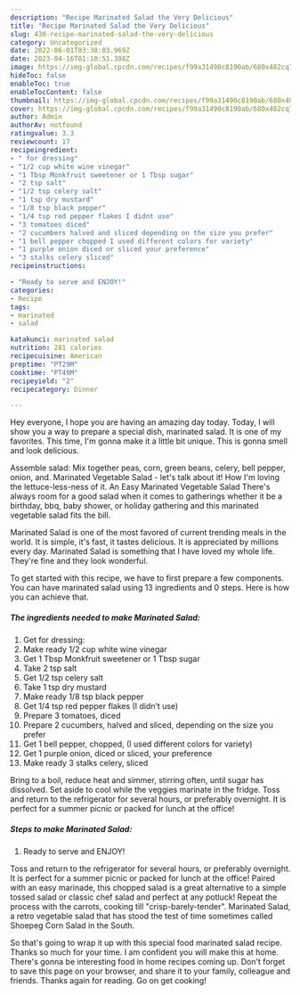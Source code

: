 ```yaml
---
description: "Recipe Marinated Salad the Very Delicious"
title: "Recipe Marinated Salad the Very Delicious"
slug: 430-recipe-marinated-salad-the-very-delicious
category: Uncategorized
date: 2022-06-01T03:38:03.969Z
date: 2023-04-16T01:10:51.388Z
image: https://img-global.cpcdn.com/recipes/f99a31490c8190ab/680x482cq70/marinated-salad-recipe-main-photo.jpg
hideToc: false
enableToc: true
enableTocContent: false
thumbnail: https://img-global.cpcdn.com/recipes/f99a31490c8190ab/680x482cq70/marinated-salad-recipe-main-photo.jpg
cover: https://img-global.cpcdn.com/recipes/f99a31490c8190ab/680x482cq70/marinated-salad-recipe-main-photo.jpg
author: Admin
authorAv: notfound
ratingvalue: 3.3
reviewcount: 17
recipeingredient:
- " for dressing"
- "1/2 cup white wine vinegar"
- "1 Tbsp Monkfruit sweetener or 1 Tbsp sugar"
- "2 tsp salt"
- "1/2 tsp celery salt"
- "1 tsp dry mustard"
- "1/8 tsp black pepper"
- "1/4 tsp red pepper flakes I didnt use"
- "3 tomatoes diced"
- "2 cucumbers halved and sliced depending on the size you prefer"
- "1 bell pepper chopped I used different colors for variety"
- "1 purple onion diced or sliced your preference"
- "3 stalks celery sliced"
recipeinstructions:

- "Ready to serve and ENJOY!"
categories:
- Recipe
tags:
- marinated
- salad

katakunci: marinated salad 
nutrition: 281 calories
recipecuisine: American
preptime: "PT29M"
cooktime: "PT49M"
recipeyield: "2"
recipecategory: Dinner

---
```



Hey everyone, I hope you are having an amazing day today. Today, I will show you a way to prepare a special dish, marinated salad. It is one of my favorites. This time, I'm gonna make it a little bit unique. This is gonna smell and look delicious.

Assemble salad: Mix together peas, corn, green beans, celery, bell pepper, onion, and. Marinated Vegetable Salad - let&#39;s talk about it! How I&#39;m loving the lettuce-less-ness of it. An Easy Marinated Vegetable Salad There&#39;s always room for a good salad when it comes to gatherings whether it be a birthday, bbq, baby shower, or holiday gathering and this marinated vegetable salad fits the bill.

Marinated Salad is one of the most favored of current trending meals in the world. It is simple, it's fast, it tastes delicious. It is appreciated by millions every day. Marinated Salad is something that I have loved my whole life. They're fine and they look wonderful.


To get started with this recipe, we have to first prepare a few components. You can have marinated salad using 13 ingredients and 0 steps. Here is how you can achieve that.

<!--inarticleads1-->

##### The ingredients needed to make Marinated Salad:

1. Get  for dressing:
1. Make ready 1/2 cup white wine vinegar
1. Get 1 Tbsp Monkfruit sweetener or 1 Tbsp sugar
1. Take 2 tsp salt
1. Get 1/2 tsp celery salt
1. Take 1 tsp dry mustard
1. Make ready 1/8 tsp black pepper
1. Get 1/4 tsp red pepper flakes (I didn’t use)
1. Prepare 3 tomatoes, diced
1. Prepare 2 cucumbers, halved and sliced, depending on the size you prefer
1. Get 1 bell pepper, chopped, (I used different colors for variety)
1. Get 1 purple onion, diced or sliced, your preference
1. Make ready 3 stalks celery, sliced


Bring to a boil, reduce heat and simmer, stirring often, until sugar has dissolved. Set aside to cool while the veggies marinate in the fridge. Toss and return to the refrigerator for several hours, or preferably overnight. It is perfect for a summer picnic or packed for lunch at the office! 

<!--inarticleads2-->

##### Steps to make Marinated Salad:


1. Ready to serve and ENJOY!

Toss and return to the refrigerator for several hours, or preferably overnight. It is perfect for a summer picnic or packed for lunch at the office! Paired with an easy marinade, this chopped salad is a great alternative to a simple tossed salad or classic chef salad and perfect at any potluck! Repeat the process with the carrots, cooking till &#34;crisp-barely-tender&#34;. Marinated Salad, a retro vegetable salad that has stood the test of time sometimes called Shoepeg Corn Salad in the South. 

So that's going to wrap it up with this special food marinated salad recipe. Thanks so much for your time. I am confident you will make this at home. There's gonna be interesting food in home recipes coming up. Don't forget to save this page on your browser, and share it to your family, colleague and friends. Thanks again for reading. Go on get cooking!
